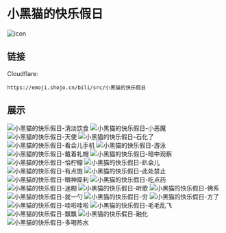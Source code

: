 # 小黑猫的快乐假日
![icon](https://emoji.shojo.cn/bili/src/小黑猫的快乐假日/icon.png)
## 链接
Cloudflare:
```
https://emoji.shojo.cn/bili/src/小黑猫的快乐假日
```
## 展示
![小黑猫的快乐假日-清淡饮食](https://emoji.shojo.cn/bili/src/小黑猫的快乐假日/小黑猫的快乐假日-清淡饮食.png)
![小黑猫的快乐假日-小恶魔](https://emoji.shojo.cn/bili/src/小黑猫的快乐假日/小黑猫的快乐假日-小恶魔.png)
![小黑猫的快乐假日-天使](https://emoji.shojo.cn/bili/src/小黑猫的快乐假日/小黑猫的快乐假日-天使.png)
![小黑猫的快乐假日-石化了](https://emoji.shojo.cn/bili/src/小黑猫的快乐假日/小黑猫的快乐假日-石化了.png)
![小黑猫的快乐假日-看会儿手机](https://emoji.shojo.cn/bili/src/小黑猫的快乐假日/小黑猫的快乐假日-看会儿手机.png)
![小黑猫的快乐假日-游泳](https://emoji.shojo.cn/bili/src/小黑猫的快乐假日/小黑猫的快乐假日-游泳.png)
![小黑猫的快乐假日-戴着礼帽](https://emoji.shojo.cn/bili/src/小黑猫的快乐假日/小黑猫的快乐假日-戴着礼帽.png)
![小黑猫的快乐假日-暗中观察](https://emoji.shojo.cn/bili/src/小黑猫的快乐假日/小黑猫的快乐假日-暗中观察.png)
![小黑猫的快乐假日-恰柠檬](https://emoji.shojo.cn/bili/src/小黑猫的快乐假日/小黑猫的快乐假日-恰柠檬.png)
![小黑猫的快乐假日-趴会儿](https://emoji.shojo.cn/bili/src/小黑猫的快乐假日/小黑猫的快乐假日-趴会儿.png)
![小黑猫的快乐假日-有点饱](https://emoji.shojo.cn/bili/src/小黑猫的快乐假日/小黑猫的快乐假日-有点饱.png)
![小黑猫的快乐假日-此处禁止](https://emoji.shojo.cn/bili/src/小黑猫的快乐假日/小黑猫的快乐假日-此处禁止.png)
![小黑猫的快乐假日-眼神犀利](https://emoji.shojo.cn/bili/src/小黑猫的快乐假日/小黑猫的快乐假日-眼神犀利.png)
![小黑猫的快乐假日-吃点药](https://emoji.shojo.cn/bili/src/小黑猫的快乐假日/小黑猫的快乐假日-吃点药.png)
![小黑猫的快乐假日-迷糊](https://emoji.shojo.cn/bili/src/小黑猫的快乐假日/小黑猫的快乐假日-迷糊.png)
![小黑猫的快乐假日-听歌](https://emoji.shojo.cn/bili/src/小黑猫的快乐假日/小黑猫的快乐假日-听歌.png)
![小黑猫的快乐假日-佛系](https://emoji.shojo.cn/bili/src/小黑猫的快乐假日/小黑猫的快乐假日-佛系.png)
![小黑猫的快乐假日-就一勺](https://emoji.shojo.cn/bili/src/小黑猫的快乐假日/小黑猫的快乐假日-就一勺.png)
![小黑猫的快乐假日-穷](https://emoji.shojo.cn/bili/src/小黑猫的快乐假日/小黑猫的快乐假日-穷.png)
![小黑猫的快乐假日-方了](https://emoji.shojo.cn/bili/src/小黑猫的快乐假日/小黑猫的快乐假日-方了.png)
![小黑猫的快乐假日-哇啦哇啦](https://emoji.shojo.cn/bili/src/小黑猫的快乐假日/小黑猫的快乐假日-哇啦哇啦.png)
![小黑猫的快乐假日-毛毛乱飞](https://emoji.shojo.cn/bili/src/小黑猫的快乐假日/小黑猫的快乐假日-毛毛乱飞.png)
![小黑猫的快乐假日-飘飘](https://emoji.shojo.cn/bili/src/小黑猫的快乐假日/小黑猫的快乐假日-飘飘.png)
![小黑猫的快乐假日-融化](https://emoji.shojo.cn/bili/src/小黑猫的快乐假日/小黑猫的快乐假日-融化.png)
![小黑猫的快乐假日-多喝热水](https://emoji.shojo.cn/bili/src/小黑猫的快乐假日/小黑猫的快乐假日-多喝热水.png)

